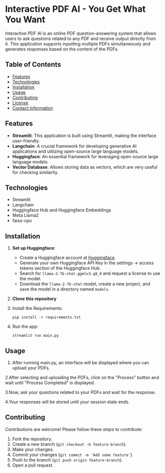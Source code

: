 # **Interactive PDF AI - You Get What You Want**

Interactive PDF AI is an online PDF question-answering system that allows users to ask questions related to any PDF and receive output directly from it. This application supports inputting multiple PDFs simultaneously and generates responses based on the content of the PDFs.

## **Table of Contents**

- [Features](#features)
- [Technologies](#technologies)
- [Installation](#installation)
- [Usage](#usage)
- [Contributing](#contributing)
- [License](#license)
- [Contact Information](#contact-information)

## **Features**

- **Streamlit**: This application is built using Streamlit, making the interface user-friendly.
- **Langchain**: A crucial framework for developing generative AI applications and utilizing open-source large language models.
- **Huggingface**: An essential framework for leveraging open-source large language models.
- **Vector Database**: Allows storing data as vectors, which are very useful for checking similarity.

## **Technologies**

- Streamlit
- Langchain
- Huggingface Hub and Huggingface Embeddings
- Meta Llama2
- faiss-cpu

## **Installation**

1. **Set up Huggingface**:

   - Create a Huggingface account at [Huggingface](https://huggingface.co/).
   - Generate your own Huggingface API Key in the settings -> access tokens section of the Huggingface Hub.
   - Search for `llama-2-7b-chat.ggmlv3.q8_0` and request a license to use the model.
   - Download the `llama-2-7b-chat` model, create a new project, and save the model in a directory named `models`.

2. **Clone this repository**

3. Install the Requirements:
   ```
   pip install -r requirements.txt                                                                                                                                              
   ```
4. Run the app:

   ```
   streamlit run main.py
   ```


## Usage

1. After running main.py, an interface will be displayed where you can upload your PDFs.

2.After selecting and uploading the PDFs, click on the "Process" button and wait until "Process Completed" is displayed.

3.Now, ask your questions related to your PDFs and wait for the response.

4.Your responses will be stored until your session state ends.


## Contributing

Contributions are welcome! Please follow these steps to contribute:

1. Fork the repository.
2. Create a new branch (`git checkout -b feature-branch`).
3. Make your changes.
4. Commit your changes (`git commit -m 'Add some feature'`).
5. Push to the branch (`git push origin feature-branch`).
6. Open a pull request.
